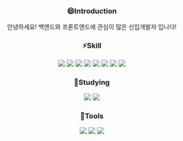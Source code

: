###  <div align=center>😄Introduction</div>
 <div align=center>안녕하세요! 백엔드와 프론트엔드에 관심이 많은 신입개발자 입니다!</div>

### <div align=center>⚡Skill</div>
<div align=center><img src="https://img.shields.io/badge/Java-2F2625?style=flat-square&logo=coffeescript&logoColor=white"/> <img src="https://img.shields.io/badge/Python-3776AB?style=flat-square&logo=python&logoColor=white"/> <img src="https://img.shields.io/badge/JavaScript-F7DF1E?style=flat-square&logo=javascript&logoColor=white"/> <img src="https://img.shields.io/badge/HTML5-34F26?style=flat-square&logo=html5&logoColor=white"/> <img src="https://img.shields.io/badge/CSS-1572B6?style=flat-square&logo=css3&logoColor=white"/> <img src="https://img.shields.io/badge/oracle-F80000?style=flat-square&logo=oracle&logoColor=white"/> <img src="https://img.shields.io/badge/mysql-4479A1?style=flat-square&logo=mysql&logoColor=white"/> <img src="https://img.shields.io/badge/Android-3DDC84?style=flat-square&logo=android&logoColor=white"/></div>

###  <div align=center>🌱Studying</div>
<div align=center><img src="https://img.shields.io/badge/spring-6DB33F?style=flat-square&logo=spring&logoColor=white"/> <img src="https://img.shields.io/badge/JavaScript-F7DF1E?style=flat-square&logo=javascript&logoColor=white"/>  </div>

###  <div align=center>👯Tools</div>
<div align=center><img src="https://img.shields.io/badge/eclipseIDE-2C2255?style=flat-square&logo=eclipseide&logoColor=white"/> <img src="https://img.shields.io/badge/VisualStudioCode-007ACC?style=flat-square&logo=visualstudiocode&logoColor=white"/> <img src="https://img.shields.io/badge/AndroidStudio-3DDC84?style=flat-square&logo=androidstudio&logoColor=white"/> </div>


 

<!--
**GoSoonJo/GoSoonJo** is a ✨ _special_ ✨ repository because its `README.md` (this file) appears on your GitHub profile.

Here are some ideas to get you started:

- 🔭 I’m currently working on ...
- 🌱 I’m currently learning ...
- 👯 I’m looking to collaborate on ...
- 🤔 I’m looking for help with ...
- 💬 Ask me about ...
- 📫 How to reach me: ...
- 😄 Pronouns: ...
- ⚡ Fun fact: ...
-->
